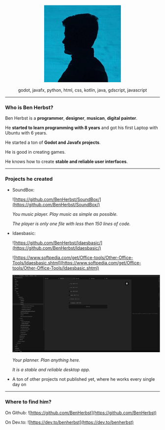 <br>
<p align="center">
  <img src="benherbst.jpeg" width=250>
</p>
<p align="center">
  godot, javafx, python, html, css, kotlin, java, gdscript, javascript
</p>

___

### Who is Ben Herbst?
Ben Herbst is a **programmer**, **designer**, **musican**, **digital painter**.

He **started to learn programming with 8 years** and got his first Laptop with Ubuntu with 6 years.

He started a ton of **Godot and Javafx projects**.

He is good in creating games.

He knows how to create **stable and reliable user interfaces**.

___

### Projects he created

- SoundBox:

  ![https://github.com/BenHerbst/SoundBox/](https://github.com/BenHerbst/SoundBox/)

  _You music player. Play music as simple as possible._

  _The player is only one file with less then 150 lines of code._

- Idaesbasic:

  ![https://github.com/BenHerbst/Idaesbasic/](https://github.com/BenHerbst/Idaesbasic/)
  
  
  ![https://www.softpedia.com/get/Office-tools/Other-Office-Tools/Idaesbasic.shtml](https://www.softpedia.com/get/Office-tools/Other-Office-Tools/Idaesbasic.shtml)
  
  ![Idaesbasic screenshot](idaesbasic.png)
  
  _Your planner. Plan anything here._
  
  _It is a stable and reliable desktop app._


- A ton of other projects not published yet, where he works every single day on

___

### Where to find him?

On Github: ![https://github.com/BenHerbst](https://github.com/BenHerbst)

On Dev.to: ![https://dev.to/benherbst](https://dev.to/benherbst)
